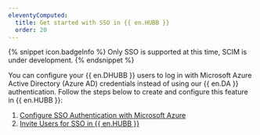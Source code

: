 ```yaml
---
eleventyComputed:
  title: Get started with SSO in {{ en.HUBB }}
  order: 20
---
```

{% snippet icon.badgeInfo %}
Only SSO is supported at this time, SCIM is under development.
{% endsnippet %}

You can configure your {{ en.DHUBB }} users to log in with Microsoft Azure Active Directory (Azure AD) credentials instead of using our {{ en.DA }} authentication. Follow the steps below to create and configure this feature in {{ en.HUBB }}:  

1. [Configure SSO Authentication with Microsoft Azure](/hub/getting-started/get-started-sso-hub-business/configure-sso-authentication-microsoft-azure/) 
1. [Invite Users for SSO in {{ en.HUBB }}](/hub/getting-started/get-started-sso-hub-business/invite-users-SSO-hub-business/) 